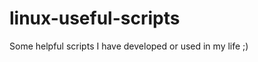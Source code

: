 linux-useful-scripts
====================

Some helpful scripts I have developed or used in my life ;)
